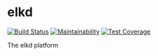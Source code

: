 # elkd

[![Build Status](https://travis-ci.org/elkd/elkd.svg?branch=master)](https://travis-ci.org/elkd/elkd)
[![Maintainability](https://api.codeclimate.com/v1/badges/6bdbd6cce59a7f573ceb/maintainability)](https://codeclimate.com/github/elkd/elkd/maintainability)
[![Test Coverage](https://api.codeclimate.com/v1/badges/6bdbd6cce59a7f573ceb/test_coverage)](https://codeclimate.com/github/elkd/elkd/test_coverage)

The elkd platform

